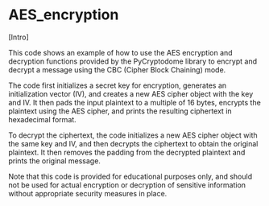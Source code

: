 # AES_encryption

[Intro]

This code shows an example of how to use the AES encryption and decryption functions provided by the PyCryptodome library to encrypt and decrypt a message using the CBC (Cipher Block Chaining) mode.

The code first initializes a secret key for encryption, generates an initialization vector (IV), and creates a new AES cipher object with the key and IV. It then pads the input plaintext to a multiple of 16 bytes, encrypts the plaintext using the AES cipher, and prints the resulting ciphertext in hexadecimal format.

To decrypt the ciphertext, the code initializes a new AES cipher object with the same key and IV, and then decrypts the ciphertext to obtain the original plaintext. It then removes the padding from the decrypted plaintext and prints the original message.

Note that this code is provided for educational purposes only, and should not be used for actual encryption or decryption of sensitive information without appropriate security measures in place.

